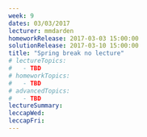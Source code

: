 ```yaml
---
week: 9
dates: 03/03/2017
lecturer: mmdarden
homeworkRelease: 2017-03-03 15:00:00
solutionRelease: 2017-03-10 15:00:00
title: "Spring break no lecture"
# lectureTopics:
#   - TBD
# homeworkTopics:
#   - TBD
# advancedTopics:
#   - TBD
lectureSummary:
leccapWed:
leccapFri:
---
```

